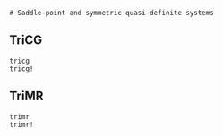 ```@meta
# Saddle-point and symmetric quasi-definite systems
```

## TriCG

```@docs
tricg
tricg!
```

## TriMR

```@docs
trimr
trimr!
```
